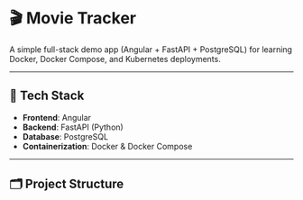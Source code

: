 # 🎬 Movie Tracker

A simple full-stack demo app (Angular + FastAPI + PostgreSQL) for learning Docker, Docker Compose, and Kubernetes deployments.

---

## 🚀 Tech Stack

- **Frontend**: Angular
- **Backend**: FastAPI (Python)
- **Database**: PostgreSQL
- **Containerization**: Docker & Docker Compose

---

## 🗂️ Project Structure


